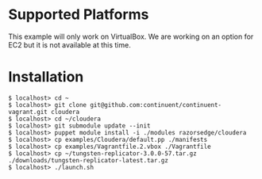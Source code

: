 # Supported Platforms

This example will only work on VirtualBox. We are working on an option for EC2 but it is not available at this time.

# Installation

    $ localhost> cd ~
    $ localhost> git clone git@github.com:continuent/continuent-vagrant.git cloudera
    $ localhost> cd ~/cloudera
    $ localhost> git submodule update --init
    $ localhost> puppet module install -i ./modules razorsedge/cloudera
    $ localhost> cp examples/Cloudera/default.pp ./manifests
    $ localhost> cp examples/Vagrantfile.2.vbox ./Vagrantfile
    $ localhost> cp ~/tungsten-replicator-3.0.0-57.tar.gz ./downloads/tungsten-replicator-latest.tar.gz
    $ localhost> ./launch.sh